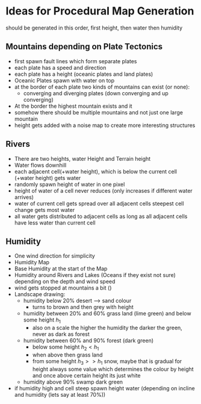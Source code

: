 # Ideas for Procedural Map Generation

should be generated in this order, first height, then water then humidity

## Mountains depending on Plate Tectonics

- first spawn fault lines which form separate plates
- each plate has a speed and direction
- each plate has a height (oceanic plates and land plates)
- Oceanic Plates spawn with water on top
- at the border of each plate two kinds of mountains can exist (or none):
  - converging and diverging plates (down converging and up converging)
- At the border the highest mountain exists and it
- somehow there should be multiple mountains and not just one large mountain
- height gets added with a noise map to create more interesting structures

## Rivers

- There are two heights, water Height and Terrain height
- Water flows downhill
- each adjacent cell(+water height), which is below the current cell (+water height) gets water
- randomly spawn height of water in one pixel
- height of water of a cell never reduces (only increases if different water arrives)
- water of current cell gets spread over all adjacent cells steepest cell change gets most water
- all water gets distributed to adjacent cells as long as all adjacent cells have less water than current cell

## Humidity

- One wind direction for simplicity
- Humidity Map
- Base Humidity at the start of the Map
- Humidity around Rivers and Lakes (Oceans if they exist not sure) depending on the depth and wind speed
- wind gets stopped at mountains a bit ()
- Landscape drawing:
  - humidity below 20% desert --> sand colour
    - turns to brown and then grey with height
  - humidity between 20% and 60% grass land (lime green) and below some height $h_1$
    - also on a scale the higher the humidity the darker the green, never as dark as forest
  - humidity between 60% and 90% forest (dark green)
    - below some height $h_2 < h_1$
    - when above then grass land
    - from some height $h_3 >> h_1$ snow, maybe that is gradual for height always some value which determines the colour by height and once above certain height its just white
  - humidity above 90% swamp dark green
- if humidity high and cell steep spawn height water (depending on incline and humidity (lets say at least 70%))
